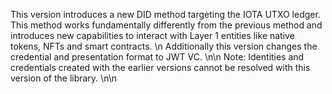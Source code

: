 This version introduces a new DID method targeting the IOTA UTXO ledger. This method works fundamentally differently from the previous method and introduces new capabilities to interact with Layer 1 entities like native tokens, NFTs and smart contracts. 
\n
Additionally this version changes the credential and presentation format to JWT VC.
\n\n
Note: Identities and credentials created with the earlier versions cannot be resolved with this version of the library.
\n\n